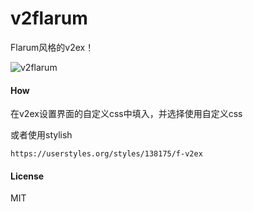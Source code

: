 # v2flarum

Flarum风格的v2ex！

![v2flarum](https://ooo.0o0.ooo/2017/01/26/5889aafe817af.png)

#### How

在v2ex设置界面的自定义css中填入，并选择使用自定义css


或者使用stylish
``` 
https://userstyles.org/styles/138175/f-v2ex
```

#### License

MIT
